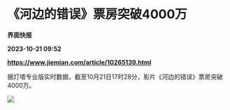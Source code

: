 # 《河边的错误》票房突破4000万
**界面快报**

**2023-10-21 09:52**

**https://www.jiemian.com/article/10265139.html**

据灯塔专业版实时数据，截至10月21日17时28分，影片《河边的错误》票房突破4000万。

![](https://img2.jiemian.com/101/original/20231021/16978810463141900_a700xH.jpg)
